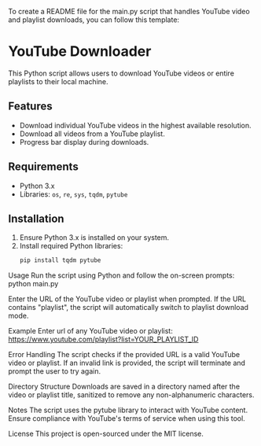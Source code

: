 To create a README file for the main.py script that handles YouTube video and playlist downloads, you can follow this template:

# YouTube Downloader

This Python script allows users to download YouTube videos or entire playlists to their local machine.

## Features

  - Download individual YouTube videos in the highest available resolution.
  - Download all videos from a YouTube playlist.
  - Progress bar display during downloads.

## Requirements

  - Python 3.x
  - Libraries: `os`, `re`, `sys`, `tqdm`, `pytube`

## Installation

  1. Ensure Python 3.x is installed on your system.
  2. Install required Python libraries:
     ```bash
     pip install tqdm pytube

Usage
  Run the script using Python and follow the on-screen prompts:
  python main.py
  
  Enter the URL of the YouTube video or playlist when prompted. If the URL contains "playlist", the script will automatically switch to playlist download mode.

Example
  Enter url of any YouTube video or playlist: https://www.youtube.com/playlist?list=YOUR_PLAYLIST_ID

Error Handling
  The script checks if the provided URL is a valid YouTube video or playlist.
  If an invalid link is provided, the script will terminate and prompt the user to try again.

Directory Structure
  Downloads are saved in a directory named after the video or playlist title, sanitized to remove any non-alphanumeric characters.

Notes
  The script uses the pytube library to interact with YouTube content. Ensure compliance with YouTube's terms of service when using this tool.

License
  This project is open-sourced under the MIT license.
